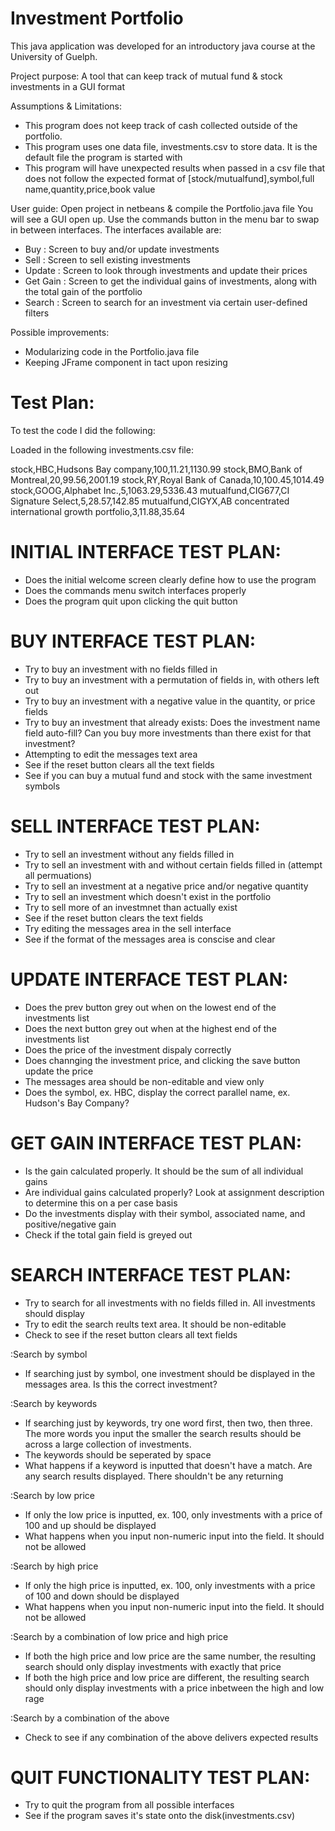 Investment Portfolio
==========================================================================

This java application was developed for an introductory java course at the University of Guelph.

Project purpose: A tool that can keep track of mutual fund & stock investments in a GUI format

Assumptions & Limitations:
 - This program does not keep track of cash collected outside of the portfolio.
 - This program uses one data file, investments.csv to store data. It is the default file the program is started with
 - This program will have unexpected results when passed in a csv file that does not follow the expected format of [stock/mutualfund],symbol,full name,quantity,price,book value

User guide:
Open project in netbeans & compile the Portfolio.java file
You will see a GUI open up. Use the commands button in the menu bar to swap in between interfaces. The interfaces available are:
 - Buy      : Screen to buy and/or update investments
 - Sell     : Screen to sell existing investments
 - Update   : Screen to look through investments and update their prices
 - Get Gain : Screen to get the individual gains of investments, along with the total gain of the portfolio
 - Search   : Screen to search for an investment via certain user-defined filters


Possible improvements:
- Modularizing code in the Portfolio.java file
- Keeping JFrame component in tact upon resizing

Test Plan:
==========================================================================
To test the code I did the following:

Loaded in the following investments.csv file:

stock,HBC,Hudsons Bay company,100,11.21,1130.99
stock,BMO,Bank of Montreal,20,99.56,2001.19
stock,RY,Royal Bank of Canada,10,100.45,1014.49
stock,GOOG,Alphabet Inc.,5,1063.29,5336.43
mutualfund,CIG677,CI Signature Select,5,28.57,142.85
mutualfund,CIGYX,AB concentrated international growth portfolio,3,11.88,35.64

INITIAL INTERFACE TEST PLAN:
============================
- Does the initial welcome screen clearly define how to use the program
- Does the commands menu switch interfaces properly
- Does the program quit upon clicking the quit button

BUY INTERFACE TEST PLAN:
========================
- Try to buy an investment with no fields filled in
- Try to buy an investment with a permutation of fields in, with others left out
- Try to buy an investment with a negative value in the quantity, or price fields
- Try to buy an investment that already exists: Does the investment name field auto-fill? Can you buy more investments than there exist for that investment?
- Attempting to edit the messages text area
- See if the reset button clears all the text fields
- See if you can buy a mutual fund and stock with the same investment symbols

SELL INTERFACE TEST PLAN:
=========================
- Try to sell an investment without any fields filled in
- Try to sell an investment with and without certain fields filled in (attempt all permuations)
- Try to sell an investment at a negative price and/or negative quantity
- Try to sell an investment which doesn't exist in the portfolio
- Try to sell more of an investmnet than actually exist
- See if the reset button clears the text fields
- Try editing the messages area in the sell interface
- See if the format of the messages area is conscise and clear

UPDATE INTERFACE TEST PLAN:
===========================
- Does the prev button grey out when on the lowest end of the investments list
- Does the next button grey out when at the highest end of the investments list
- Does the price of the investment dispaly correctly
- Does channging the investment price, and clicking the save button update the price
- The messages area should be non-editable and view only
- Does the symbol, ex. HBC, display the correct parallel name, ex. Hudson's Bay Company?

GET GAIN INTERFACE TEST PLAN:
=============================
- Is the gain calculated properly. It should be the sum of all individual gains
- Are individual gains calculated properly? Look at assignment description to determine this on a per case basis
- Do the investments display with their symbol, associated name, and positive/negative gain
- Check if the total gain field is greyed out

SEARCH INTERFACE TEST PLAN:
===========================
- Try to search for all investments with no fields filled in. All investments should display
- Try to edit the search reults text area. It should be non-editable
- Check to see if the reset button clears all text fields

:Search by symbol
- If searching just by symbol, one investment should be displayed in the messages area. Is this the correct investment?

:Search by keywords
- If searching just by keywords, try one word first, then two, then three. The more words you input the smaller the search results should be across a large collection of investments.
- The keywords should be seperated by space
- What happens if a keyword is inputted that doesn't have a match. Are any search results displayed. There shouldn't be any returning

:Search by low price
- If only the low price is inputted, ex. 100, only investments with a price of 100 and up should be displayed
- What happens when you input non-numeric input into the field. It should not be allowed

:Search by high price
- If only the high price is inputted, ex. 100, only investments with a price of 100 and down should be displayed
- What happens when you input non-numeric input into the field. It should not be allowed

:Search by a combination of low price and high price
- If both the high price and low price are the same number, the resulting search should only display investments with exactly that price
- If both the high price and low price are different, the resulting search should only display investments with a price inbetween the high and low rage

:Search by a combination of the above
- Check to see if any combination of the above delivers expected results

QUIT FUNCTIONALITY TEST PLAN:
=============================
- Try to quit the program from all possible interfaces
- See if the program saves it's state onto the disk(investments.csv)
